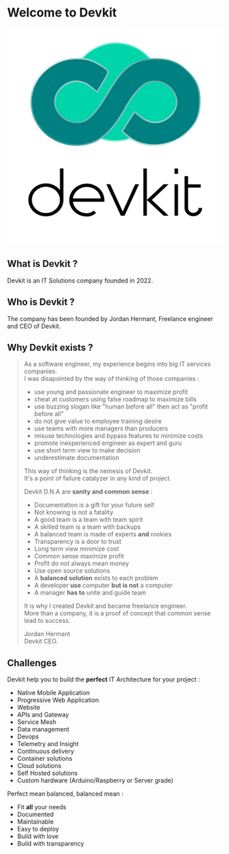 # Welcome to Devkit

![alt text](/assets/logo.png)

## What is Devkit ?
Devkit is an IT Solutions company founded in 2022.

## Who is Devkit ?
The company has been founded by Jordan Hermant, Freelance engineer and CEO of Devkit.

## Why Devkit exists ?
> As a software engineer, my experience begins into big IT services companies.  
> I was disapointed by the way of thinking of those companies :
> - use young and passionate engineer to maximize profit
> - cheat at customers using false roadmap to maximize bills
> - use buzzing slogan like "human before all" then act as "profit before all"
> - do not give value to employee training desire
> - use teams with more managers than producers
> - misuse technologies and bypass features to minimize costs
> - promote inexperienced engineer as expert and guru
> - use short term view to make decision
> - underestimate documentation
> 
>
> This way of thinking is the nemesis of Devkit.  
> It's a point of failure catalyzer in any kind of project.
>
> Devkit D.N.A are **sanity and common sense** :
> - Documentation is a gift for your future self
> - Not knowing is not a fatality
> - A good team is a team with team spirit
> - A skilled team is a team with backups
> - A balanced team is made of experts **and** rookies
> - Transparency is a door to trust
> - Long term view minimize cost
> - Common sense maximize profit
> - Profit do not always mean money
> - Use open source solutions
> - A **balanced solution** exists to each problem
> - A developer **use** computer **but is not** a computer
> - A manager **has to** unite and guide team
>
> It is why I created Devkit and became freelance engineer.  
> More than a company, it is a proof of concept that common sense lead to success.  
> 
> Jordan Hermant  
> Devkit CEO.

## Challenges
Devkit help you to build the **perfect** IT Architecture for your project :
- Native Mobile Application
- Progressive Web Application
- Website
- APIs and Gateway
- Service Mesh
- Data management
- Devops
- Telemetry and Insight
- Continuous delivery
- Container solutions
- Cloud solutions
- Self Hosted solutions
- Custom hardware (Arduino/Raspberry or Server grade)
  
Perfect mean balanced, balanced mean :
- Fit **all** your needs
- Documented
- Maintainable
- Easy to deploy
- Build with love
- Build with transparency

